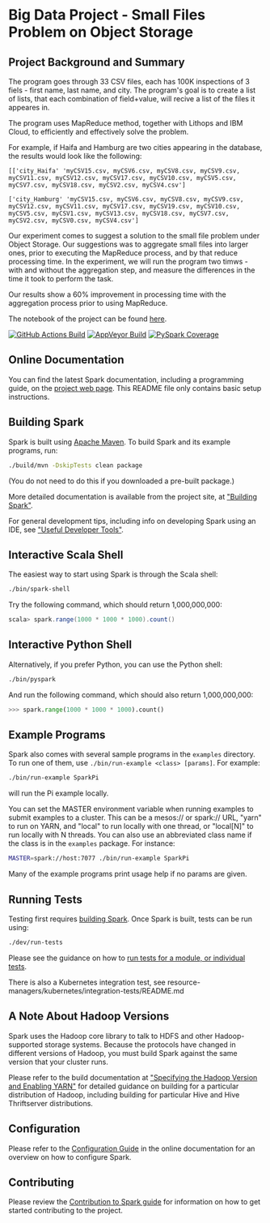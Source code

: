 # Big Data Project - Small Files Problem on Object Storage

## Project Background and Summary

The program goes through 33 CSV files, each has 100K inspections of 3 fiels - first name, last name, and city. The program's goal is to create a list of lists, that each combination of field+value, will recive a list of the files it appeares in. 

The program uses MapReduce method, together with Lithops and IBM Cloud, to efficiently and effectively solve the problem.

For example, if Haifa and Hamburg are two cities appearing in the database, the results would look like the following:

```
[['city_Haifa' 'myCSV15.csv, myCSV6.csv, myCSV8.csv, myCSV9.csv, myCSV11.csv, myCSV12.csv, myCSV17.csv, myCSV10.csv, myCSV5.csv, myCSV7.csv, myCSV18.csv, myCSV2.csv, myCSV4.csv']

['city_Hamburg' 'myCSV15.csv, myCSV6.csv, myCSV8.csv, myCSV9.csv, myCSV12.csv, myCSV11.csv, myCSV17.csv, myCSV19.csv, myCSV10.csv, myCSV5.csv, myCSV1.csv, myCSV13.csv, myCSV18.csv, myCSV7.csv, myCSV2.csv, myCSV0.csv, myCSV4.csv']
```

Our experiment comes to suggest a solution to the small file problem under Object Storage. Our suggestions was to aggregate small files into larger ones, prior to executing the MapReduce process, and by that reduce processing time. In the experiment, we will run the program two timws - with and without the aggregation step, and measure the differences in the time it took to perform the task. 

Our results show a 60% improvement in processing time with the aggregation process prior to using MapReduce.

The notebook of the project can be found [here](https://github.com/orenavidan/orenavidan.github.io/blob/main/Big_Data_Final_Project_Small_file_problem_in_Object_Storage_v2.ipynb). 

[![GitHub Actions Build](https://github.com/apache/spark/actions/workflows/build_main.yml/badge.svg)](https://github.com/apache/spark/actions/workflows/build_main.yml)
[![AppVeyor Build](https://img.shields.io/appveyor/ci/ApacheSoftwareFoundation/spark/master.svg?style=plastic&logo=appveyor)](https://ci.appveyor.com/project/ApacheSoftwareFoundation/spark)
[![PySpark Coverage](https://codecov.io/gh/apache/spark/branch/master/graph/badge.svg)](https://codecov.io/gh/apache/spark)


## Online Documentation

You can find the latest Spark documentation, including a programming
guide, on the [project web page](https://spark.apache.org/documentation.html).
This README file only contains basic setup instructions.

## Building Spark

Spark is built using [Apache Maven](https://maven.apache.org/).
To build Spark and its example programs, run:

```bash
./build/mvn -DskipTests clean package
```

(You do not need to do this if you downloaded a pre-built package.)

More detailed documentation is available from the project site, at
["Building Spark"](https://spark.apache.org/docs/latest/building-spark.html).

For general development tips, including info on developing Spark using an IDE, see ["Useful Developer Tools"](https://spark.apache.org/developer-tools.html).

## Interactive Scala Shell

The easiest way to start using Spark is through the Scala shell:

```bash
./bin/spark-shell
```

Try the following command, which should return 1,000,000,000:

```scala
scala> spark.range(1000 * 1000 * 1000).count()
```

## Interactive Python Shell

Alternatively, if you prefer Python, you can use the Python shell:

```bash
./bin/pyspark
```

And run the following command, which should also return 1,000,000,000:

```python
>>> spark.range(1000 * 1000 * 1000).count()
```

## Example Programs

Spark also comes with several sample programs in the `examples` directory.
To run one of them, use `./bin/run-example <class> [params]`. For example:

```bash
./bin/run-example SparkPi
```

will run the Pi example locally.

You can set the MASTER environment variable when running examples to submit
examples to a cluster. This can be a mesos:// or spark:// URL,
"yarn" to run on YARN, and "local" to run
locally with one thread, or "local[N]" to run locally with N threads. You
can also use an abbreviated class name if the class is in the `examples`
package. For instance:

```bash
MASTER=spark://host:7077 ./bin/run-example SparkPi
```

Many of the example programs print usage help if no params are given.

## Running Tests

Testing first requires [building Spark](#building-spark). Once Spark is built, tests
can be run using:

```bash
./dev/run-tests
```

Please see the guidance on how to
[run tests for a module, or individual tests](https://spark.apache.org/developer-tools.html#individual-tests).

There is also a Kubernetes integration test, see resource-managers/kubernetes/integration-tests/README.md

## A Note About Hadoop Versions

Spark uses the Hadoop core library to talk to HDFS and other Hadoop-supported
storage systems. Because the protocols have changed in different versions of
Hadoop, you must build Spark against the same version that your cluster runs.

Please refer to the build documentation at
["Specifying the Hadoop Version and Enabling YARN"](https://spark.apache.org/docs/latest/building-spark.html#specifying-the-hadoop-version-and-enabling-yarn)
for detailed guidance on building for a particular distribution of Hadoop, including
building for particular Hive and Hive Thriftserver distributions.

## Configuration

Please refer to the [Configuration Guide](https://spark.apache.org/docs/latest/configuration.html)
in the online documentation for an overview on how to configure Spark.

## Contributing

Please review the [Contribution to Spark guide](https://spark.apache.org/contributing.html)
for information on how to get started contributing to the project.
